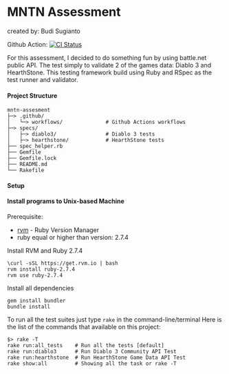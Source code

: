 # MNTN  Assessment
created by: Budi Sugianto

Github Action: [![CI Status](https://github.com/mcbuddy/mntn_assessment/blob/main/.github/workflows/ci-api-tests.yaml/badge.svg)](https://github.com/mcbuddy/mntn_assessment/blob/main/.github/workflows/ci-api-tests.yaml)

For this assessment, I decided to do something fun by using battle.net public API. The test simply to validate 2 of the games data: Diablo 3 and HearthStone.
This testing framework build using Ruby and RSpec as the test runner and validator.


#### Project Structure

    mntn-assesment
    ├─> .github/
    │   └─> workflows/              # Github Actions workflows 
    ├─> specs/
    │   ├─> diablo3/                # Diablo 3 tests
    │   ├─> hearthstone/            # HearthStone tests    
    ├── spec_helper.rb
    ├── Gemfile
    ├── Gemfile.lock
    ├── README.md
    └── Rakefile

#### Setup
#### Install programs to Unix-based Machine
Prerequisite:
- [rvm](https://rvm.io/rvm/install) - Ruby Version Manager
- ruby equal or higher than version: 2.7.4

Install RVM and Ruby 2.7.4
```
\curl -sSL https://get.rvm.io | bash
rvm install ruby-2.7.4
rvm use ruby-2.7.4
```

Install all dependencies 
```
gem install bundler
bundle install
```

To run all the test suites just type `rake` in the command-line/terminal
Here is the list of the commands that available on this project:
```
$> rake -T
rake run:all_tests    # Run all the tests [default]
rake run:diablo3      # Run Diablo 3 Community API Test
rake run:hearthstone  # Run HearthStone Game Data API Test
rake show:all         # Showing all the task or rake -T
```
